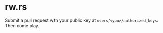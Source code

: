 # rw.rs

Submit a pull request with your public key at `users/<you>/authorized_keys`.
Then come play.
